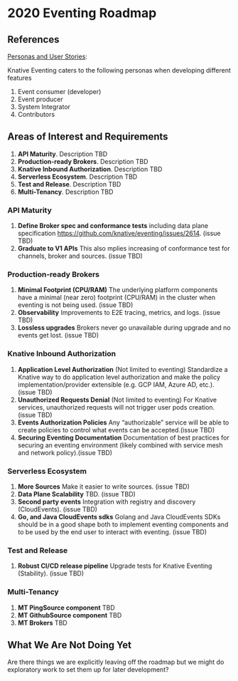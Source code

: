 # 2020 Eventing Roadmap

## References

[Personas and User Stories](../personas.md):

Knative Eventing caters to the following personas when developing different
features

1. Event consumer (developer)
1. Event producer
1. System Integrator
1. Contributors

## Areas of Interest and Requirements

1. **API Maturity**. Description TBD
1. **Production-ready Brokers**. Description TBD
1. **Knative Inbound Authorization**. Description TBD
1. **Serverless Ecosystem**. Description TBD
1. **Test and Release**. Description TBD
1. **Multi-Tenancy**. Description TBD

### API Maturity

1. **Define Broker spec and conformance tests** including data plane
specification https://github.com/knative/eventing/issues/2614. (issue TBD) 
1. **Graduate to V1 APIs** This also mplies increasing of conformance test for
channels, broker and sources. (issue TBD)

### Production-ready Brokers
1. **Minimal Footprint (CPU/RAM)** The underlying platform components have a
minimal (near zero) footprint (CPU/RAM) in the cluster when eventing is not
being used. (issue TBD)
1. **Observability** Improvements to E2E tracing, metrics, and logs.
(issue TBD)
1. **Lossless upgrades** Brokers never go unavailable during upgrade and no
events get lost. (issue TBD) 

### Knative Inbound Authorization

1. **Application Level Authorization** (Not limited to eventing) Standardize a
Knative way to do application level authorization and make the policy
implementation/provider extensible (e.g. GCP IAM, Azure AD, etc.). (issue TBD)
1. **Unauthorized Requests Denial** (Not limited to eventing) For Knative
services, unauthorized requests will not trigger user pods creation.(issue TBD)
1. **Events Authorization Policies** Any “authorizable” service will be able to
create policies to control what events can be accepted.(issue TBD)
1. **Securing Eventing Documentation** Documentation of best practices for
securing an eventing environment (likely combined with service mesh and network
policy).(issue TBD)

### Serverless Ecosystem

1. **More Sources**	Make it easier to write sources. (issue TBD) 
1. **Data Plane Scalability** TBD. (issue TBD) 
1. **Second party events** Integration with registry and discovery
(CloudEvents). (issue TBD)
1. **Go, and Java CloudEvents sdks** Golang and Java CloudEvents SDKs should be
in a good shape both to implement eventing components and to be used by the end
user to interact with eventing. (issue TBD)

### Test and Release

1. **Robust CI/CD release pipeline** Upgrade tests for Knative Eventing
(Stability). (issue TBD)

### Multi-Tenancy

1. **MT PingSource component**  TBD
1. **MT GithubSource component** TBD
1. **MT Brokers** TBD

## What We Are Not Doing Yet

Are there things we are explicitly leaving off the roadmap but we might do
exploratory work to set them up for later development?